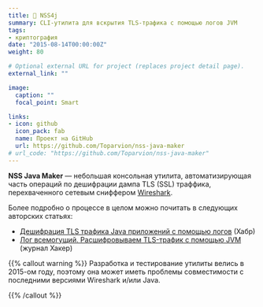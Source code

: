 ```yaml
---
title: 🔏 NSS4j
summary: CLI-утилита для вскрытия TLS-трафика с помощью логов JVM
tags:
- криптография
date: "2015-08-14T00:00:00Z"
weight: 80

# Optional external URL for project (replaces project detail page).
external_link: ""

image:
  caption: ""
  focal_point: Smart

links:
- icon: github
  icon_pack: fab
  name: Проект на GitHub
  url: https://github.com/Toparvion/nss-java-maker
# url_code: "https://github.com/Toparvion/nss-java-maker"
---
```


**NSS Java Maker** &mdash; небольшая консольная утилита, автоматизирующая часть операций по дешифрации дампа TLS (SSL) траффика, перехваченного сетевым сниффером [Wireshark](https://www.wireshark.org/).

Более подробно о процессе в целом можно почитать в следующих  авторских статьях:

* [Дешифрация TLS трафика Java приложений с помощью логов](https://habr.com/ru/post/254205/) (Хабр)
* [Лог всемогущий. Расшифровываем TLS-трафик с помощью JVM](https://xakep.ru/2015/08/14/log-almighty/) (журнал Хакер)

{{% callout warning %}}
Разработка и тестирование утилиты велись в 2015-ом году, поэтому она может иметь проблемы совместимости с последними версиями Wireshark и/или Java.

{{% /callout %}}
